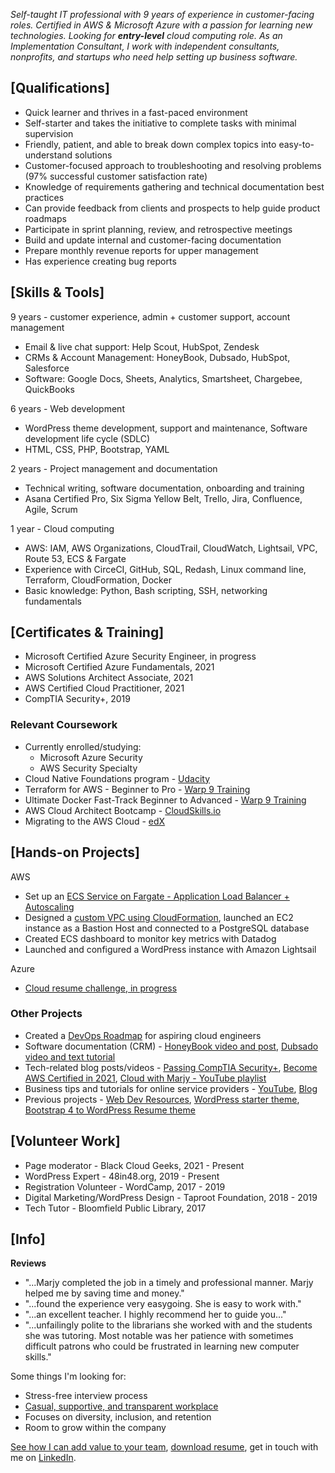 *Self-taught IT professional with 9 years of experience in customer-facing roles. Certified in AWS & Microsoft Azure with a passion for learning new technologies. Looking for **entry-level** cloud computing role. As an Implementation Consultant, I work with independent consultants, nonprofits, and startups who need help setting up business software.*

## [Qualifications]

- Quick learner and thrives in a fast-paced environment
- Self-starter and takes the initiative to complete tasks with minimal supervision
- Friendly, patient, and able to break down complex topics into easy-to-understand solutions
- Customer-focused approach to troubleshooting and resolving problems (97% successful customer satisfaction rate)
- Knowledge of requirements gathering and technical documentation best practices
- Can provide feedback from clients and prospects to help guide product roadmaps
- Participate in sprint planning, review, and retrospective meetings
- Build and update internal and customer-facing documentation
- Prepare monthly revenue reports for upper management
- Has experience creating bug reports

## [Skills & Tools]

9 years - customer experience, admin + customer support, account management 
-  Email & live chat support: Help Scout, HubSpot, Zendesk
-  CRMs & Account Management: HoneyBook, Dubsado, HubSpot, Salesforce
-  Software: Google Docs, Sheets, Analytics, Smartsheet, Chargebee, QuickBooks

6 years - Web development
- WordPress theme development, support and maintenance, Software development life cycle (SDLC)
- HTML, CSS, PHP, Bootstrap, YAML

2 years - Project management and documentation
- Technical writing, software documentation, onboarding and training
- Asana Certified Pro, Six Sigma Yellow Belt, Trello, Jira, Confluence, Agile, Scrum

1 year - Cloud computing 
- AWS: IAM, AWS Organizations, CloudTrail, CloudWatch, Lightsail, VPC, Route 53, ECS & Fargate
- Experience with CirceCI, GitHub, SQL, Redash, Linux command line, Terraform, CloudFormation, Docker
- Basic knowledge: Python, Bash scripting, SSH, networking fundamentals


## [Certificates & Training]

- Microsoft Certified Azure Security Engineer, in progress
- Microsoft Certified Azure Fundamentals, 2021
- AWS Solutions Architect Associate, 2021
- AWS Certified Cloud Practitioner, 2021
- CompTIA Security+, 2019

### Relevant Coursework

- Currently enrolled/studying: 
  -  Microsoft Azure Security
  -  AWS Security Specialty
- Cloud Native Foundations program - [Udacity](https://www.udacity.com/scholarships/suse-cloud-native-foundations-scholarship)
- Terraform for AWS - Beginner to Pro - [Warp 9 Training](https://warp-9.com/courses)
- Ultimate Docker Fast-Track Beginner to Advanced - [Warp 9 Training](https://warp-9.com/courses)
- AWS Cloud Architect Bootcamp - [CloudSkills.io](https://cloudskills.io/courses/aws-cloud-architect)
- Migrating to the AWS Cloud - [edX](https://www.edx.org/course/migrating-to-the-aws-cloud)


## [Hands-on Projects]
AWS
- Set up an [ECS Service on Fargate - Application Load Balancer + Autoscaling](https://github.com/mguery/aws-projects/blob/main/fargate.md)
- Designed a [custom VPC using CloudFormation](https://github.com/mguery/aws-projects#project-build-a-vpc-with-cloudformation), launched an EC2 instance as a Bastion Host and connected to a PostgreSQL database
- Created ECS dashboard to monitor key metrics with Datadog
- Launched and configured a WordPress instance with Amazon Lightsail 

Azure
- [Cloud resume challenge, in progress](https://github.com/mguery/azure-resume)

### Other Projects

- Created a [DevOps Roadmap](https://mguery.github.io/devops-notes/) for aspiring cloud engineers
- Software documentation (CRM) - [HoneyBook video and post](https://msguery.net/honeybook-workflows), [Dubsado video and text tutorial](https://msguery.net/dubsado-walkthrough)
- Tech-related blog posts/videos - [Passing CompTIA Security+](https://msguery.net/passing-the-comptia-securityplus-exam), [Become AWS Certified in 2021](https://msguery.net/aws-certified), [Cloud with Marjy - YouTube playlist](https://www.youtube.com/playlist?list=PLppGQhQtHyJYqflcAsLakbCGxla-64s1W)
- Business tips and tutorials for online service providers - [YouTube](https://www.youtube.com/channel/UCH45NDaOXaxnGw5RBBgYQOg/videos), [Blog](https://msguery.net/blog)
- Previous projects - [Web Dev Resources](https://mguery.github.io/web-dev), [WordPress starter theme](https://github.com/mguery/base-theme), [Bootstrap 4 to WordPress Resume theme](https://github.com/mguery/bs4-wp-resume)


## [Volunteer Work]

- Page moderator - Black Cloud Geeks, 2021 - Present
- WordPress Expert - 48in48.org, 2019 - Present
- Registration Volunteer - WordCamp, 2017 - 2019
- Digital Marketing/WordPress Design - Taproot Foundation, 2018 - 2019
- Tech Tutor - Bloomfield Public Library, 2017


## [Info]

**Reviews**

* "...Marjy completed the job in a timely and professional manner. Marjy helped me by saving time and money."
* "...found the experience very easygoing. She is easy to work with."
* "...an excellent teacher. I highly recommend her to guide you..."
* "...unfailingly polite to the librarians she worked with and the students she was tutoring. Most notable was her patience with sometimes difficult patrons who could be frustrated in learning new computer skills." 


Some things I'm looking for: 
- Stress-free interview process
- [Casual, supportive, and transparent workplace](https://www.glassdoor.com/employers/blog/transparency-in-the-workplace/)
- Focuses on diversity, inclusion, and retention
- Room to grow within the company

[See how I can add value to your team](https://secure.plum.io/p/hk14dNZ_esxZzpK9gEMvXg), [download resume](https://msguery.net/resume-doc), get in touch with me on [LinkedIn](https://www.linkedin.com/in/msguery).
